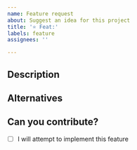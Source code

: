 ```yaml
---
name: Feature request
about: Suggest an idea for this project
title: '⭐️ Feat:'
labels: feature
assignees: ''

---
```


## Description

<!-- Describe the feature or functionality you'd like -->

## Alternatives

<!-- Describe alternatives you've considered -->

## Can you contribute?

- [ ] I will attempt to implement this feature

<!-- It's ok if not, but it's always great to have contributors! -->
